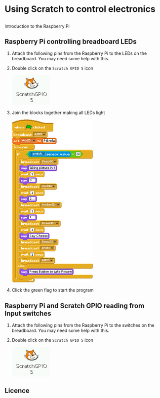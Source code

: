 # Using Scratch to control electronics

##
   Introduction to the Raspberry Pi

## Raspberry Pi controlling breadboard LEDs

1. Attach the following pins from the Raspberry Pi to the LEDs on the breadboard. You may need some help with this.

2. Double click on the `Scratch GPIO 5` icon

    ![](../images/scratch_gpio5_icon.png)

3. Join the blocks together making all LEDs light

    ![](../images/pibrella_selfie_camera.gif)

4. Click the green flag to start the program

## Raspberry Pi and Scratch GPIO reading from Input switches

1. Attach the following pins from the Raspberry Pi to the switches on the breadboard. You may need some help with this.

2. Double click on the `Scratch GPIO 5` icon

    ![](../images/scratch_gpio5_icon.png)

## Licence

